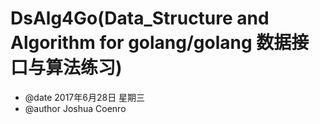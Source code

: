# DsAlg4Go(Data_Structure and Algorithm for golang/golang 数据接口与算法练习)
- @date     2017年6月28日 星期三
- @author   Joshua Coenro


